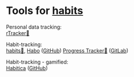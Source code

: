
# Tools for [habits](https://adequate.life/habits/)

Personal data tracking:  
[rTracker🍎](https://github.com/rob-miller/rTracker)

Habit-tracking:  
[habits🤖](https://github.com/dwetterau/habits),
[Habo](https://habo.space/) ([GitHub](https://github.com/xpavle00/Habo))
[Progress Tracker🤖](https://f-droid.org/en/packages/pl.kuben.progressapp/) ([GitLab](https://gitlab.com/JakubNeukirch/progress-tracker))

Habit-tracking - gamified:  
[Habitica](https://habitica.com/) ([GitHub](https://github.com/HabitRPG/habitica))
